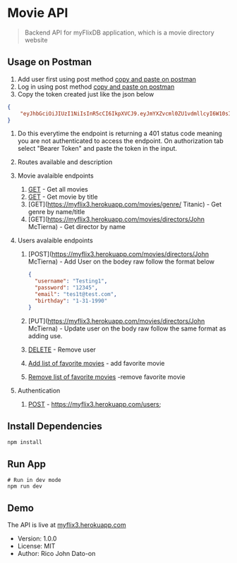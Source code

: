 # Movie API

> Backend API for myFlixDB application, which is a movie directory website

## Usage on Postman

1.  Add user first using post method [copy and paste on postman](https://myflix3.herokuapp.com/users)
1.  Log in using post method [copy and paste on postman](https://myflix3.herokuapp.com/users)
1.  Copy the token created just like the json below

```json
{
    "eyJhbGciOiJIUzI1NiIsInR5cCI6IkpXVCJ9.eyJmYXZvcml0ZU1vdmllcyI6W10sIl9pZCI6IjVmOWM2Y2QyYTE2ZWM1MDAxNzRiOWNjOCIsInVzZXJuYW1lIjoiVGVzdGluZzIiLCJwYXNzd29yZCI6IiQyYiQxMCRLSmtwMmc5dWtHQnRWVWtpR1VSOUt1N0NzSGVxQ205TGdYeG9lY3gwbklRQ2JXOGNRMWIweSIsImVtYWlsIjoidGVzMXRAdGVzdC5jb20iLCJiaXJ0aGRheSI6IjE5OTAtMDEtMzFUMDA6MDA6MDAuMDAwWiIsIl9fdiI6MCwiaWF0IjoxNjA0MDk2MjE1LCJleHAiOjE2MDQ3MDEwMTUsInN1YiI6IlRlc3RpbmcyIn0.FmCbkdYmVm59gvtOpvtyvu68FvJiscIBRT4pyMl8r2k"
}
```

1.  Do this everytime the endpoint is returning a 401 status code meaning you are not authenticated to access the endpoint. On authorization tab select "Bearer Token" and paste the token in the input.
1.  Routes available and description
1.  Movie avalaible endpoints
    1.  [GET](https://myflix3.herokuapp.com/movies) - Get all movies
    1.  [GET](https://myflix3.herokuapp.com/movies/MovieTitle) - Get movie by title
    1.  [GET](https://myflix3.herokuapp.com/movies/genre/ Titanic) - Get genre by name/title
    1.  [GET](https://myflix3.herokuapp.com/movies/directors/John McTierna) - Get director by name
1.  Users avalaible endpoints

    1.  [POST](https://myflix3.herokuapp.com/movies/directors/John McTierna) - Add User on the bodey raw follow the format below

        ```json
        {
          "username": "Testing1",
          "password": "12345",
          "email": "tes1t@test.com",
          "birthday": "1-31-1990"
        }
        ```

    1.  [PUT](https://myflix3.herokuapp.com/movies/directors/John McTierna) - Update user on the body raw follow the same format as adding use.
    1.  [DELETE](https://myflix3.herokuapp.com/users/Testing1) - Remove user
    1.  [Add list of favorite movies](https://myflix3.herokuapp.com/users/Testing1/movies/5f96ff28cca7aaedc126dee9) - add favorite movie
    1.  [Remove list of favorite movies](hhttps://myflix3.herokuapp.com/users/Testing2/movies/5f96ff28cca7aaedc126dee9) -remove favorite movie

1.  Authentication
    1.  [POST](https://myflix3.herokuapp.com/movies) - https://myflix3.herokuapp.com/users;

## Install Dependencies

```
npm install
```

## Run App

```
# Run in dev mode
npm run dev

```

## Demo

The API is live at [myflix3.herokuapp.com](https://myflix3.herokuapp.com/)

- Version: 1.0.0
- License: MIT
- Author: Rico John Dato-on

